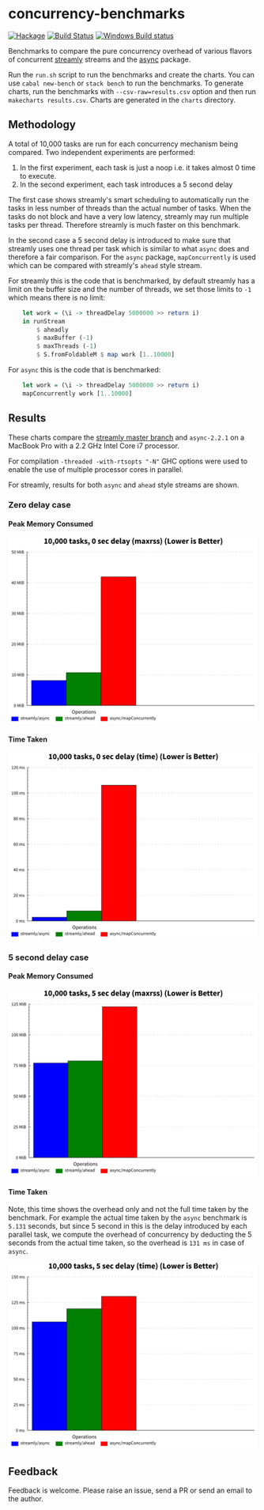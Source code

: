 # concurrency-benchmarks

[![Hackage](https://img.shields.io/hackage/v/concurrency-benchmarks.svg?style=flat)](https://hackage.haskell.org/package/concurrency-benchmarks)
[![Build Status](https://travis-ci.org/composewell/concurrency-benchmarks.svg?branch=master)](https://travis-ci.org/composewell/concurrency-benchmarks)
[![Windows Build status](https://ci.appveyor.com/api/projects/status/wqban615v9f21xqi?svg=true)](https://ci.appveyor.com/project/harendra-kumar/concurrency-benchmarks)

Benchmarks to compare the pure concurrency overhead of various flavors of
concurrent [streamly](https://github.com/composewell/streamly) streams and the
[async](https://hackage.haskell.org/package/async) package.

Run the `run.sh` script to run the benchmarks and create the charts. You can
use `cabal new-bench` or `stack bench` to run the benchmarks. To generate
charts, run the benchmarks with `--csv-raw=results.csv` option and then run
`makecharts results.csv`. Charts are generated in the `charts` directory.

## Methodology

A total of 10,000 tasks are run for each concurrency mechanism being compared.
Two independent experiments are performed:

1. In the first experiment, each task is just a noop i.e. it takes almost 0 time
   to execute.
2. In the second experiment, each task introduces a 5 second delay

The first case shows streamly's smart scheduling to automatically run the tasks
in less number of threads than the actual number of tasks.  When the tasks do
not block and have a very low latency, streamly may run multiple tasks per
thread.  Therefore streamly is much faster on this benchmark.

In the second case a 5 second delay is introduced to make sure that streamly
uses one thread per task which is similar to what `async` does and therefore a
fair comparison.  For the `async` package, `mapConcurrently` is used which can
be compared with streamly's `ahead` style stream.

For streamly this is the code that is benchmarked, by default streamly has a
limit on the buffer size and the number of threads, we set those limits to `-1`
which means there is no limit:

```haskell
    let work = (\i -> threadDelay 5000000 >> return i)
    in runStream
        $ aheadly
        $ maxBuffer (-1)
        $ maxThreads (-1)
        $ S.fromFoldableM $ map work [1..10000]
```

For `async` this is the code that is benchmarked:

```haskell
    let work = (\i -> threadDelay 5000000 >> return i)
    mapConcurrently work [1..10000]
```

## Results

These charts compare the [streamly master
branch](https://github.com/composewell/streamly/commit/d73041c957d4211a6dc89624f0ebff54178bda6a)
and `async-2.2.1` on a MacBook Pro with a 2.2 GHz Intel Core i7 processor.

For compilation `-threaded -with-rtsopts "-N"` GHC options were used to enable
the use of multiple processor cores in parallel.

For streamly, results for both `async` and `ahead` style streams are shown.

### Zero delay case

#### Peak Memory Consumed

[![Comparison of maxrss](https://github.com/composewell/concurrency-benchmarks/blob/master/charts/10,000tasks,0secdelay-maxrss.svg)](https://github.com/composewell/concurrency-benchmarks/blob/master/charts/10,000tasks,0secdelay-maxrss.svg)

#### Time Taken

[![Comparison of time](https://github.com/composewell/concurrency-benchmarks/blob/master/charts/10,000tasks,0secdelay-time.svg)](https://github.com/composewell/concurrency-benchmarks/blob/master/charts/10,000tasks,0secdelay-time.svg)

### 5 second delay case

#### Peak Memory Consumed

[![Comparison of maxrss](https://github.com/composewell/concurrency-benchmarks/blob/master/charts/10,000tasks,5secdelay-maxrss.svg)](https://github.com/composewell/concurrency-benchmarks/blob/master/charts/10,000tasks,5secdelay-maxrss.svg)

#### Time Taken

Note, this time shows the overhead only and not the full time taken by the
benchmark. For example the actual time taken by the `async` benchmark is
`5.131` seconds, but since 5 second in this is the delay introduced by each
parallel task, we compute the overhead of concurrency by deducting the 5
seconds from the actual time taken, so the overhead is `131 ms` in case of
`async`.

[![Comparison of time](https://github.com/composewell/concurrency-benchmarks/blob/master/charts/10,000tasks,5secdelay-time.svg)](https://github.com/composewell/concurrency-benchmarks/blob/master/charts/10,000tasks,5secdelay-time.svg)

## Feedback

Feedback is welcome. Please raise an issue, send a PR or send an email to the
author.
